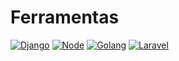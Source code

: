 #   Ferramentas

[![Django](https://img.shields.io/badge/Django-blue?style=for-the-badge)](Django.md)
[![Node](https://img.shields.io/badge/Node-red?style=for-the-badge)](Node.md)
[![Golang](https://img.shields.io/badge/Golang-yellow?style=for-the-badge)](Golang.md)
[![Laravel](https://img.shields.io/badge/Laravel-pink?style=for-the-badge)](Laravel.md)
